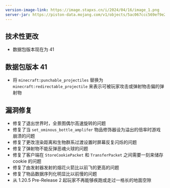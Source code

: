 ```yaml
---
version-image-link: https://image.stapxs.cn/i/2024/04/16/image_1.png
server-jar: https://piston-data.mojang.com/v1/objects/5ac067ccc569ef9e2177cf4331c8e82d3e072692/server.jar
---
```

## 技术性更改
* 数据包版本现在为 41

## 数据包版本 41
* 将 `minecraft:punchable_projectiles` 替换为 `minecraft:redirectable_projectile` 来表示可被玩家攻击或弹射物击偏的弹射物

## 漏洞修复
* 修复了退出世界时，全景图偶尔高速旋转的问题
* 修复了当 `set_ominous_bottle_amplifer` 物品修饰器设为溢出的倍率时游戏崩溃的问题
* 修复了更改渲染距离和生物群系过渡设置时屏幕反复闪烁的问题
* 修复了弹射物不能反弹恶魂火球的问题
* 修复了客户端在 `StoreCookiePacket` 和 `TransferPacket` 之间需要一刻来储存 cookie 的问题
* 修复了由发射器发射的烟花火箭比以前飞的更高的问题
* 修复了物品数据序列化明显比以前慢的问题
* 从 1.20.5 Pre-Release 2 起玩家不再能够疾跑或走过一格长的地面空隙
